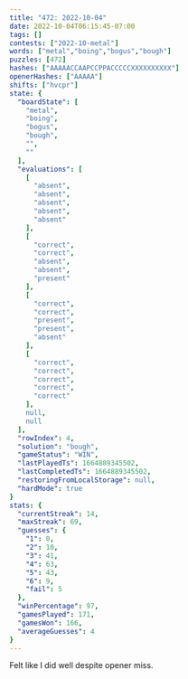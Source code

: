 ```yaml
---
title: "472: 2022-10-04"
date: 2022-10-04T06:15:45-07:00
tags: []
contests: ["2022-10-metal"]
words: ["metal","boing","bogus","bough"]
puzzles: [472]
hashes: ["AAAAACCAAPCCPPACCCCCXXXXXXXXXX"]
openerHashes: ["AAAAA"]
shifts: ["hvcpr"]
state: {
  "boardState": [
    "metal",
    "boing",
    "bogus",
    "bough",
    "",
    ""
  ],
  "evaluations": [
    [
      "absent",
      "absent",
      "absent",
      "absent",
      "absent"
    ],
    [
      "correct",
      "correct",
      "absent",
      "absent",
      "present"
    ],
    [
      "correct",
      "correct",
      "present",
      "present",
      "absent"
    ],
    [
      "correct",
      "correct",
      "correct",
      "correct",
      "correct"
    ],
    null,
    null
  ],
  "rowIndex": 4,
  "solution": "bough",
  "gameStatus": "WIN",
  "lastPlayedTs": 1664889345502,
  "lastCompletedTs": 1664889345502,
  "restoringFromLocalStorage": null,
  "hardMode": true
}
stats: {
  "currentStreak": 14,
  "maxStreak": 69,
  "guesses": {
    "1": 0,
    "2": 10,
    "3": 41,
    "4": 63,
    "5": 43,
    "6": 9,
    "fail": 5
  },
  "winPercentage": 97,
  "gamesPlayed": 171,
  "gamesWon": 166,
  "averageGuesses": 4
}
---
```


<!-- more -->
Felt like I did well despite opener miss.
